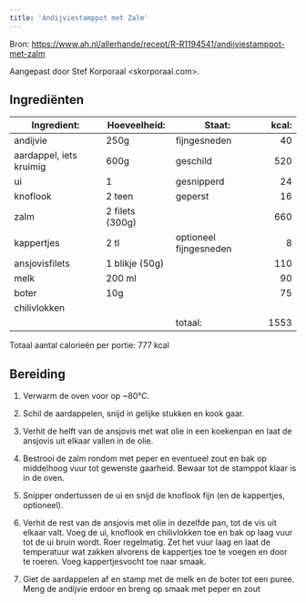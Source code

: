 ```yaml
---
title: 'Andijviestamppot met Zalm'
---
```


Bron: <https://www.ah.nl/allerhande/recept/R-R1194541/andijviestamppot-met-zalm>

Aangepast door Stef Korporaal <skorporaal.com>.

## Ingrediënten

| Ingredient:             | Hoeveelheid:    | Staat:                 | kcal: |
| ----------------------- | --------------- | ---------------------- | ----: |
| andijvie                | 250g            | fijngesneden           |    40 |
| aardappel, iets kruimig | 600g            | geschild               |   520 |
| ui                      | 1               | gesnipperd             |    24 |
| knoflook                | 2 teen          | geperst                |    16 |
| zalm                    | 2 filets (300g) |                        |   660 |
| kappertjes              | 2 tl            | optioneel fijngesneden |     8 |
| ansjovisfilets          | 1 blikje (50g)  |                        |   110 |
| melk                    | 200 ml          |                        |    90 |
| boter                   | 10g             |                        |    75 |
| chilivlokken            |                 |                        |       |
|                         |                 | totaal:                |  1553 |

Totaal aantal calorieën per portie: 777 kcal

## Bereiding

1. Verwarm de oven voor op ~80°C.

1. Schil de aardappelen, snijd in gelijke stukken en kook gaar.

1. Verhit de helft van de ansjovis met wat olie in een koekenpan en laat de ansjovis uit elkaar vallen in de olie.

1. Bestrooi de zalm rondom met peper en eventueel zout en bak op middelhoog vuur tot gewenste gaarheid. Bewaar tot de stamppot klaar is in de oven.

1. Snipper ondertussen de ui en snijd de knoflook fijn (en de kappertjes, optioneel).

1. Verhit de rest van de ansjovis met olie in dezelfde pan, tot de vis uit elkaar valt. Voeg de ui, knoflook en chilivlokken toe en bak op laag vuur tot de ui bruin wordt. Roer regelmatig. Zet het vuur laag en laat de temperatuur wat zakken alvorens de kappertjes toe te voegen en door te roeren. Voeg kappertjesvocht toe naar smaak.

1. Giet de aardappelen af en stamp met de melk en de boter tot een puree. Meng de andijvie erdoor en breng op smaak met peper en zout
